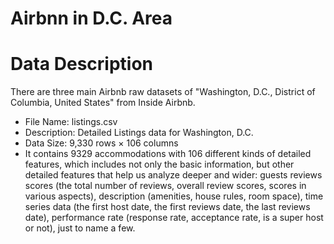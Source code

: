 # Airbnn in D.C. Area
# Data Description

There are three main Airbnb raw datasets of "Washington, D.C., District of Columbia, United States" from Inside Airbnb.

* File Name: listings.csv
* Description: Detailed Listings data for Washington, D.C.
* Data Size: 9,330 rows × 106 columns
* It contains 9329 accommodations with 106 different kinds of detailed features, which includes not only the basic information, but other detailed features that help us analyze deeper and wider: guests reviews scores (the total number of reviews, overall review scores, scores in various aspects), description (amenities, house rules, room space), time series data (the first host date, the first reviews date, the last reviews date), performance rate (response rate, acceptance rate, is a super host or not), just to name a few.
